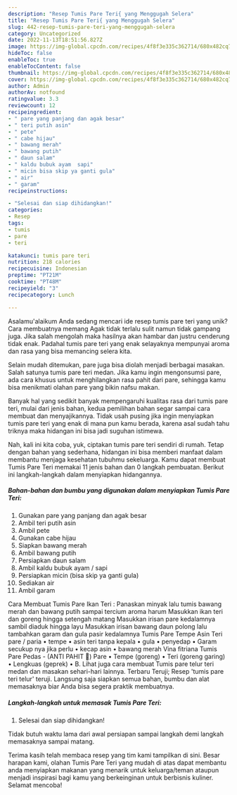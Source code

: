 ```yaml
---
description: "Resep Tumis Pare Teri{ yang Menggugah Selera"
title: "Resep Tumis Pare Teri{ yang Menggugah Selera"
slug: 442-resep-tumis-pare-teri-yang-menggugah-selera
category: Uncategorized
date: 2022-11-13T18:51:56.827Z
image: https://img-global.cpcdn.com/recipes/4f8f3e335c362714/680x482cq70/tumis-pare-teri-foto-resep-utama.jpg
hideToc: false
enableToc: true
enableTocContent: false
thumbnail: https://img-global.cpcdn.com/recipes/4f8f3e335c362714/680x482cq70/tumis-pare-teri-foto-resep-utama.jpg
cover: https://img-global.cpcdn.com/recipes/4f8f3e335c362714/680x482cq70/tumis-pare-teri-foto-resep-utama.jpg
author: Admin
authorAv: notfound
ratingvalue: 3.3
reviewcount: 12
recipeingredient:
- " pare yang panjang dan agak besar"
- " teri putih asin"
- " pete"
- " cabe hijau"
- " bawang merah"
- " bawang putih"
- " daun salam"
- " kaldu bubuk ayam  sapi"
- " micin bisa skip ya ganti gula"
- " air"
- " garam"
recipeinstructions:

- "Selesai dan siap dihidangkan!"
categories:
- Resep
tags:
- tumis
- pare
- teri

katakunci: tumis pare teri 
nutrition: 218 calories
recipecuisine: Indonesian
preptime: "PT21M"
cooktime: "PT48M"
recipeyield: "3"
recipecategory: Lunch

---
```



Asalamu'alaikum Anda sedang mencari ide resep tumis pare teri yang unik? Cara membuatnya memang Agak tidak terlalu sulit namun tidak gampang juga. Jika salah mengolah maka hasilnya akan hambar dan justru cenderung tidak enak. Padahal tumis pare teri yang enak selayaknya mempunyai aroma dan rasa yang bisa memancing selera kita.


Selain mudah ditemukan, pare juga bisa diolah menjadi berbagai masakan. Salah satunya tumis pare teri medan. Jika kamu ingin mengonsumsi pare, ada cara khusus untuk menghilangkan rasa pahit dari pare, sehingga kamu bisa menikmati olahan pare yang bikin nafsu makan.

Banyak hal yang sedikit banyak mempengaruhi kualitas rasa dari tumis pare teri, mulai dari jenis bahan, kedua pemilihan bahan segar sampai cara membuat dan menyajikannya. Tidak usah pusing jika ingin menyiapkan tumis pare teri yang enak di mana pun kamu berada, karena asal sudah tahu triknya maka hidangan ini bisa jadi suguhan istimewa.


Nah, kali ini kita coba, yuk, ciptakan tumis pare teri sendiri di rumah. Tetap dengan bahan yang sederhana, hidangan ini bisa memberi manfaat dalam membantu menjaga kesehatan tubuhmu sekeluarga. Kamu dapat membuat Tumis Pare Teri memakai 11 jenis bahan dan 0 langkah pembuatan. Berikut ini langkah-langkah dalam menyiapkan hidangannya.

<!--inarticleads1-->

##### Bahan-bahan dan bumbu yang digunakan dalam menyiapkan Tumis Pare Teri:

1. Gunakan  pare yang panjang dan agak besar
1. Ambil  teri putih asin
1. Ambil  pete
1. Gunakan  cabe hijau
1. Siapkan  bawang merah
1. Ambil  bawang putih
1. Persiapkan  daun salam
1. Ambil  kaldu bubuk ayam / sapi
1. Persiapkan  micin (bisa skip ya ganti gula)
1. Sediakan  air
1. Ambil  garam


Cara Membuat Tumis Pare Ikan Teri : Panaskan minyak lalu tumis bawang merah dan bawang putih sampai tercium aroma harum Masukkan ikan teri dan goreng hingga setengah matang Masukkan irisan pare kedalamnya sambil diaduk hingga layu Masukkan irisan bawang daun polong lalu tambahkan garam dan gula pasir kedalamnya Tumis Pare Tempe Asin Teri pare / paria • tempe • asin teri tanpa kepala • gula • penyedap • Garam secukup nya jika perlu • kecap asin • bawang merah Vina fitriana Tumis Pare Pedas - (ANTI PAHIT 🤤) Pare • Tempe (goreng) • Teri (goreng garing) • Lengkuas (geprek) • B. Lihat juga cara membuat Tumis pare telur teri medan dan masakan sehari-hari lainnya. Terbaru Teruji; Resep &#39;tumis pare teri telur&#39; teruji. Langsung saja siapkan semua bahan, bumbu dan alat memasaknya biar Anda bisa segera praktik membuatnya. 

<!--inarticleads2-->

##### Langkah-langkah untuk memasak Tumis Pare Teri:


1. Selesai dan siap dihidangkan!

Tidak butuh waktu lama dari awal persiapan sampai langkah demi langkah memasaknya sampai matang. 

Terima kasih telah membaca resep yang tim kami tampilkan di sini. Besar harapan kami, olahan Tumis Pare Teri yang mudah di atas dapat membantu anda menyiapkan makanan yang menarik untuk keluarga/teman ataupun menjadi inspirasi bagi kamu yang berkeinginan untuk berbisnis kuliner. Selamat mencoba!
